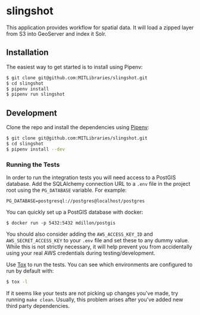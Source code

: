 # slingshot

This application provides workflow for spatial data. It will load a zipped layer from S3 into GeoServer and index it Solr.

## Installation

The easiest way to get started is to install using Pipenv:

```bash
$ git clone git@github.com:MITLibraries/slingshot.git
$ cd slingshot
$ pipenv install
$ pipenv run slingshot
```

## Development

Clone the repo and install the dependencies using [Pipenv](https://docs.pipenv.org/):

```bash
$ git clone git@github.com:MITLibraries/slingshot.git
$ cd slingshot
$ pipenv install --dev
```

### Running the Tests

In order to run the integration tests you will need access to a PostGIS database. Add the SQLAlchemy connection URL to a `.env` file in the project root using the `PG_DATABASE` variable. For example:

```
PG_DATABASE=postgresql://postgres@localhost/postgres
```

You can quickly set up a PostGIS database with docker:

```
$ docker run -p 5432:5432 mdillon/postgis
```

You should also consider adding the `AWS_ACCESS_KEY_ID` and `AWS_SECRET_ACCESS_KEY` to your `.env` file and set these to any dummy value. While this is not strictly necessary, it will help prevent you from accidentally using your real AWS credentials during testing/development.

Use [Tox](https://tox.readthedocs.io/en/latest/) to run the tests. You can see which environments are configured to run by default with:

```bash
$ tox -l
```

If it seems like your tests are not picking up changes you've made, try running `make clean`. Usually, this problem arises after you've added new third party dependencies.
